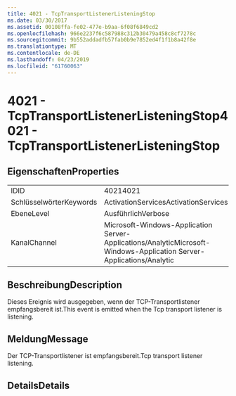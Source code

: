 ```yaml
---
title: 4021 - TcpTransportListenerListeningStop
ms.date: 03/30/2017
ms.assetid: 00108ffa-fe02-477e-b9aa-6f08f6849cd2
ms.openlocfilehash: 966e2237f6c587988c312b30479a458c8cf7278c
ms.sourcegitcommit: 9b552addadfb57fab0b9e7852ed4f1f1b8a42f8e
ms.translationtype: MT
ms.contentlocale: de-DE
ms.lasthandoff: 04/23/2019
ms.locfileid: "61760063"
---
```

# <a name="4021---tcptransportlistenerlisteningstop"></a><span data-ttu-id="86b3b-102">4021 - TcpTransportListenerListeningStop</span><span class="sxs-lookup"><span data-stu-id="86b3b-102">4021 - TcpTransportListenerListeningStop</span></span>
## <a name="properties"></a><span data-ttu-id="86b3b-103">Eigenschaften</span><span class="sxs-lookup"><span data-stu-id="86b3b-103">Properties</span></span>  
  
|||  
|-|-|  
|<span data-ttu-id="86b3b-104">ID</span><span class="sxs-lookup"><span data-stu-id="86b3b-104">ID</span></span>|<span data-ttu-id="86b3b-105">4021</span><span class="sxs-lookup"><span data-stu-id="86b3b-105">4021</span></span>|  
|<span data-ttu-id="86b3b-106">Schlüsselwörter</span><span class="sxs-lookup"><span data-stu-id="86b3b-106">Keywords</span></span>|<span data-ttu-id="86b3b-107">ActivationServices</span><span class="sxs-lookup"><span data-stu-id="86b3b-107">ActivationServices</span></span>|  
|<span data-ttu-id="86b3b-108">Ebene</span><span class="sxs-lookup"><span data-stu-id="86b3b-108">Level</span></span>|<span data-ttu-id="86b3b-109">Ausführlich</span><span class="sxs-lookup"><span data-stu-id="86b3b-109">Verbose</span></span>|  
|<span data-ttu-id="86b3b-110">Kanal</span><span class="sxs-lookup"><span data-stu-id="86b3b-110">Channel</span></span>|<span data-ttu-id="86b3b-111">Microsoft-Windows-Application Server-Applications/Analytic</span><span class="sxs-lookup"><span data-stu-id="86b3b-111">Microsoft-Windows-Application Server-Applications/Analytic</span></span>|  
  
## <a name="description"></a><span data-ttu-id="86b3b-112">Beschreibung</span><span class="sxs-lookup"><span data-stu-id="86b3b-112">Description</span></span>  
 <span data-ttu-id="86b3b-113">Dieses Ereignis wird ausgegeben, wenn der TCP-Transportlistener empfangsbereit ist.</span><span class="sxs-lookup"><span data-stu-id="86b3b-113">This event is emitted when the Tcp transport listener is listening.</span></span>  
  
## <a name="message"></a><span data-ttu-id="86b3b-114">Meldung</span><span class="sxs-lookup"><span data-stu-id="86b3b-114">Message</span></span>  
 <span data-ttu-id="86b3b-115">Der TCP-Transportlistener ist empfangsbereit.</span><span class="sxs-lookup"><span data-stu-id="86b3b-115">Tcp transport listener listening.</span></span>  
  
## <a name="details"></a><span data-ttu-id="86b3b-116">Details</span><span class="sxs-lookup"><span data-stu-id="86b3b-116">Details</span></span>

